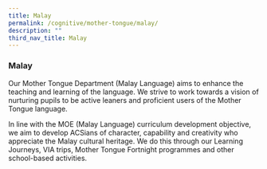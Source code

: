 ```yaml
---
title: Malay
permalink: /cognitive/mother-tongue/malay/
description: ""
third_nav_title: Malay
---
```

### **Malay**
Our Mother Tongue Department (Malay Language) aims to enhance the teaching and learning of the language. We strive to work towards a vision of nurturing pupils to be active leaners and proficient users of the Mother Tongue language.

In line with the MOE (Malay Language) curriculum development objective, we aim to develop ACSians of character, capability and creativity who appreciate the Malay cultural heritage. We do this through our Learning Journeys, VIA trips, Mother Tongue Fortnight programmes and other school-based activities.